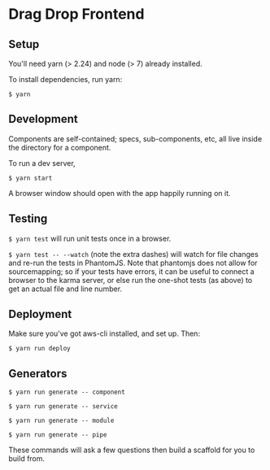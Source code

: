 # Drag Drop Frontend

## Setup

You'll need yarn (> 2.24) and node (> 7)  already installed.

To install dependencies, run yarn:

```
$ yarn
```

## Development

Components are self-contained; specs, sub-components, etc, all live inside the directory for a component.

To run a dev server,

```
$ yarn start
```

A browser window should open with the app happily running on it.


## Testing

`$ yarn test` will run unit tests once in a browser.

`$ yarn test -- --watch` (note the extra dashes) will watch for file changes and re-run the tests in PhantomJS. Note that phantomjs does not allow for sourcemapping; so if your tests have errors, it can be useful to connect a browser to the karma server, or else run the one-shot tests (as above) to get an actual file and line number.


## Deployment

Make sure you've got aws-cli installed, and set up. Then:

`$ yarn run deploy`

## Generators

```
$ yarn run generate -- component

$ yarn run generate -- service

$ yarn run generate -- module

$ yarn run generate -- pipe
```

These commands will ask a few questions then build a scaffold for you to build from.

